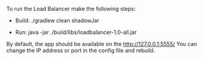 To run the Load Balancer make the following steps:

- Build: ./gradlew clean shadowJar

- Run: java -jar ./build/libs/loadbalancer-1.0-all.jar


By default, the app should be available on the http://127.0.0.1:5555/
You can change the IP address or port in the config file and rebuild.